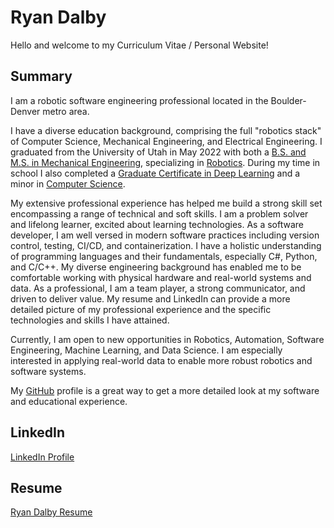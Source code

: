 <script>
    window.mobileCheck = function() {
    let check = false;
    (function(a){if(/(android|bb\d+|meego).+mobile|avantgo|bada\/|blackberry|blazer|compal|elaine|fennec|hiptop|iemobile|ip(hone|od)|iris|kindle|lge |maemo|midp|mmp|mobile.+firefox|netfront|opera m(ob|in)i|palm( os)?|phone|p(ixi|re)\/|plucker|pocket|psp|series(4|6)0|symbian|treo|up\.(browser|link)|vodafone|wap|windows ce|xda|xiino/i.test(a)||/1207|6310|6590|3gso|4thp|50[1-6]i|770s|802s|a wa|abac|ac(er|oo|s\-)|ai(ko|rn)|al(av|ca|co)|amoi|an(ex|ny|yw)|aptu|ar(ch|go)|as(te|us)|attw|au(di|\-m|r |s )|avan|be(ck|ll|nq)|bi(lb|rd)|bl(ac|az)|br(e|v)w|bumb|bw\-(n|u)|c55\/|capi|ccwa|cdm\-|cell|chtm|cldc|cmd\-|co(mp|nd)|craw|da(it|ll|ng)|dbte|dc\-s|devi|dica|dmob|do(c|p)o|ds(12|\-d)|el(49|ai)|em(l2|ul)|er(ic|k0)|esl8|ez([4-7]0|os|wa|ze)|fetc|fly(\-|_)|g1 u|g560|gene|gf\-5|g\-mo|go(\.w|od)|gr(ad|un)|haie|hcit|hd\-(m|p|t)|hei\-|hi(pt|ta)|hp( i|ip)|hs\-c|ht(c(\-| |_|a|g|p|s|t)|tp)|hu(aw|tc)|i\-(20|go|ma)|i230|iac( |\-|\/)|ibro|idea|ig01|ikom|im1k|inno|ipaq|iris|ja(t|v)a|jbro|jemu|jigs|kddi|keji|kgt( |\/)|klon|kpt |kwc\-|kyo(c|k)|le(no|xi)|lg( g|\/(k|l|u)|50|54|\-[a-w])|libw|lynx|m1\-w|m3ga|m50\/|ma(te|ui|xo)|mc(01|21|ca)|m\-cr|me(rc|ri)|mi(o8|oa|ts)|mmef|mo(01|02|bi|de|do|t(\-| |o|v)|zz)|mt(50|p1|v )|mwbp|mywa|n10[0-2]|n20[2-3]|n30(0|2)|n50(0|2|5)|n7(0(0|1)|10)|ne((c|m)\-|on|tf|wf|wg|wt)|nok(6|i)|nzph|o2im|op(ti|wv)|oran|owg1|p800|pan(a|d|t)|pdxg|pg(13|\-([1-8]|c))|phil|pire|pl(ay|uc)|pn\-2|po(ck|rt|se)|prox|psio|pt\-g|qa\-a|qc(07|12|21|32|60|\-[2-7]|i\-)|qtek|r380|r600|raks|rim9|ro(ve|zo)|s55\/|sa(ge|ma|mm|ms|ny|va)|sc(01|h\-|oo|p\-)|sdk\/|se(c(\-|0|1)|47|mc|nd|ri)|sgh\-|shar|sie(\-|m)|sk\-0|sl(45|id)|sm(al|ar|b3|it|t5)|so(ft|ny)|sp(01|h\-|v\-|v )|sy(01|mb)|t2(18|50)|t6(00|10|18)|ta(gt|lk)|tcl\-|tdg\-|tel(i|m)|tim\-|t\-mo|to(pl|sh)|ts(70|m\-|m3|m5)|tx\-9|up(\.b|g1|si)|utst|v400|v750|veri|vi(rg|te)|vk(40|5[0-3]|\-v)|vm40|voda|vulc|vx(52|53|60|61|70|80|81|83|85|98)|w3c(\-| )|webc|whit|wi(g |nc|nw)|wmlb|wonu|x700|yas\-|your|zeto|zte\-/i.test(a.substr(0,4))) check = true;})(navigator.userAgent||navigator.vendor||window.opera);
    return check;
    };
    window.onload = function(){
        if (window.mobileCheck()) {
            document.getElementById("pdfresumeobject").remove();
        }
    };
</script>

# Ryan Dalby
Hello and welcome to my Curriculum Vitae / Personal Website!

## Summary
I am a robotic software engineering professional located in the Boulder-Denver metro area. 

I have a diverse education background, comprising the full "robotics stack" of Computer Science, Mechanical Engineering, and Electrical Engineering. 
I graduated from the University of Utah in May 2022 with both a [B.S. and M.S. in Mechanical Engineering](https://www.mech.utah.edu/academics/grads/current-students/mechanical-engineering-graduate-degree-programs/), specializing in [Robotics](http://robotics.coe.utah.edu/robotics-track/). 
During my time in school I also completed a [Graduate Certificate in Deep Learning](https://www.cs.utah.edu/graduate/graduate-certificate-in-deep-learning/) and a minor in [Computer Science](https://www.cs.utah.edu/docs/Undergraduate/old/CSMinor_2017-18.pdf).

My extensive professional experience has helped me build a strong skill set encompassing a range of technical and soft skills. 
I am a problem solver and lifelong learner, excited about learning technologies.
As a software developer, I am well versed in modern software practices including version control, testing, CI/CD, and containerization.
I have a holistic understanding of programming languages and their fundamentals, especially C#, Python, and C/C++.
My diverse engineering background has enabled me to be comfortable working with physical hardware and real-world systems and data.
As a professional, I am a team player, a strong communicator, and driven to deliver value.
My resume and LinkedIn can provide a more detailed picture of my professional experience and the specific technologies and skills I have attained.

Currently, I am open to new opportunities in Robotics, Automation, Software Engineering, Machine Learning, and Data Science.
I am especially interested in applying real-world data to enable more robust robotics and software systems.

My [GitHub](https://github.com/dalbyryan3) profile is a great way to get a more detailed look at my software and educational experience. 

## LinkedIn
[LinkedIn Profile](https://www.linkedin.com/in/dalbyryan3/)

## Resume
<a href="/resume/latex/resume_ryandalby.pdf" target="_blank">Ryan Dalby Resume</a>
<div id="pdfresumeobject">
    <object data="/resume/latex/resume_ryandalby.pdf" width="700" height="1000" type='application/pdf'></object>
</div>
